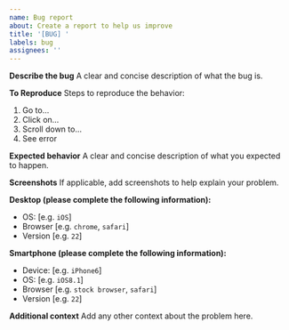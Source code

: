 ```yaml
---
name: Bug report
about: Create a report to help us improve
title: '[BUG] '
labels: bug
assignees: ''
---
```


**Describe the bug**
A clear and concise description of what the bug is.

**To Reproduce**
Steps to reproduce the behavior:

1. Go to…
2. Click on…
3. Scroll down to…
4. See error

**Expected behavior**
A clear and concise description of what you expected to happen.

**Screenshots**
If applicable, add screenshots to help explain your problem.

**Desktop (please complete the following information):**

- OS: [e.g. `iOS`]
- Browser [e.g. `chrome`, `safari`]
- Version [e.g. `22`]

**Smartphone (please complete the following information):**

- Device: [e.g. `iPhone6`]
- OS: [e.g. `iOS8.1`]
- Browser [e.g. `stock browser`, `safari`]
- Version [e.g. `22`]

**Additional context**
Add any other context about the problem here.
